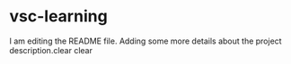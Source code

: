 
# vsc-learning
I am editing the README file. Adding some more details about the project description.clear
clear

